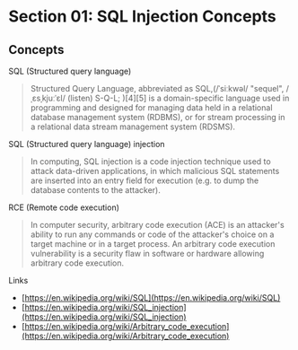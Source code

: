 # Section 01: SQL Injection Concepts

## Concepts
SQL (Structured query language)
> Structured Query Language, abbreviated as SQL,(/ˈsiːkwəl/ "sequel", /ˌɛsˌkjuːˈɛl/ (listen) S-Q-L; )[4][5] is a domain-specific language used in programming and designed for managing data held in a relational database management system (RDBMS), or for stream processing in a relational data stream management system (RDSMS).

SQL (Structured query language) injection
> In computing, SQL injection is a code injection technique used to attack data-driven applications, in which malicious SQL statements are inserted into an entry field for execution (e.g. to dump the database contents to the attacker).

RCE (Remote code execution)
> In computer security, arbitrary code execution (ACE) is an attacker's ability to run any commands or code of the attacker's choice on a target machine or in a target process.
> An arbitrary code execution vulnerability is a security flaw in software or hardware allowing arbitrary code execution.

Links
- [https://en.wikipedia.org/wiki/SQL](https://en.wikipedia.org/wiki/SQL)
- [https://en.wikipedia.org/wiki/SQL_injection](https://en.wikipedia.org/wiki/SQL_injection)
- [https://en.wikipedia.org/wiki/Arbitrary_code_execution](https://en.wikipedia.org/wiki/Arbitrary_code_execution)
